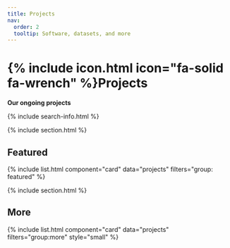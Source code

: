 ```yaml
---
title: Projects
nav:
  order: 2
  tooltip: Software, datasets, and more
---
```


# {% include icon.html icon="fa-solid fa-wrench" %}Projects

**Our ongoing projects**

{% include search-info.html %}

{% include section.html %}

## Featured

{% include list.html component="card" data="projects" filters="group: featured" %}

{% include section.html %}

## More

{% include list.html component="card" data="projects" filters="group:more" style="small" %}

